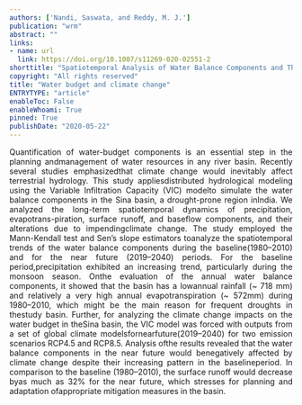 ```yaml
---
authors: ['Nandi, Saswata, and Reddy, M. J.']
publication: "wrm"
abstract: ""
links:
- name: url
  link: https://doi.org/10.1007/s11269-020-02551-2
shorttitle: "Spatiotemporal Analysis of Water Balance Components and Their Projected Changes in Near-future Under Climate Change Over Sina Basin, India"
copyright: "All rights reserved"
title: "Water budget and climate change"
ENTRYTYPE: "article"
enableToc: False
enableWhoami: True
pinned: True
publishDate: "2020-05-22"
---
```


<div style="text-align:justify;"> Quantification of water-budget components is an essential step in the planning andmanagement of water resources in any river basin. Recently several studies emphasizedthat climate change would inevitably affect terrestrial hydrology. This study appliesdistributed hydrological modeling using the Variable Infiltration Capacity (VIC) modelto simulate the water balance components in the Sina basin, a drought-prone region inIndia. We analyzed the long-term spatiotemporal dynamics of precipitation, evapotrans-piration, surface runoff, and baseflow components, and their alterations due to impendingclimate change. The study employed the Mann-Kendall test and Sen’s slope estimators toanalyze the spatiotemporal trends of the water balance components during the baseline(1980–2010) and for the near future (2019–2040) periods. For the baseline period,precipitation exhibited an increasing trend, particularly during the monsoon season. Onthe evaluation of the annual water balance components, it showed that the basin has a lowannual rainfall (~ 718 mm) and relatively a very high annual evapotranspiration (~ 572mm) during 1980–2010, which might be the main reason for frequent droughts in thestudy basin. Further, for analyzing the climate change impacts on the water budget in theSina basin, the VIC model was forced with outputs from a set of global climate modelsfornearfuture(2019–2040) for two emission scenarios RCP4.5 and RCP8.5. Analysis ofthe results revealed that the water balance components in the near future would benegatively affected by climate change despite their increasing pattern in the baselineperiod. In comparison to the baseline (1980–2010), the surface runoff would decrease byas much as 32% for the near future, which stresses for planning and adaptation ofappropriate mitigation measures in the basin. </div>
